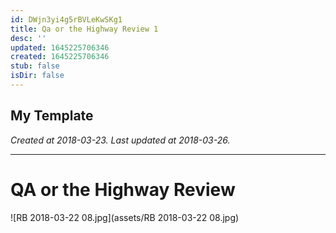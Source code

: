 ```yaml
---
id: DWjn3yi4g5rBVLeKwSKg1
title: Qa or the Highway Review 1
desc: ''
updated: 1645225706346
created: 1645225706346
stub: false
isDir: false
---
```

My Template
---

_Created at 2018-03-23._
_Last updated at 2018-03-26._




---

# QA or the Highway Review


![RB 2018-03-22 08.jpg](assets/RB 2018-03-22 08.jpg)

